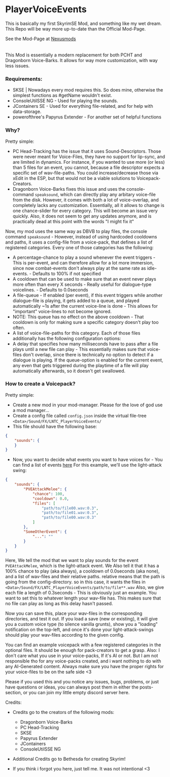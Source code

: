 # PlayerVoiceEvents

This is basically my first SkyrimSE Mod, and something like my wet dream.
This Repo will be way more up-to-date than the Official Mod-Page.

See the Mod-Page at [Nexusmods](https://www.nexusmods.com/skyrimspecialedition/mods/143616)
<br>
<br>
<br>
This Mod is essentially a modern replacement for both PCHT and Dragonborn Voice-Barks. It allows for way more customization, with way less issues.

### Requirements:
- SKSE | Nowadays every mod requires this. So does mine, otherwise the simplest functions as #getName wouldn't exist.
- ConsoleUtilSSE NG - Used for playing the sounds.
- JContainers SE - Used for everything file-related, and for help with data-storage.
- powerofthree's Papyrus Extender - For another set of helpful functions

### Why?
Pretty simple:
- PC Head-Tracking has the issue that it uses Sound-Descriptors. Those were never meant for Voice-Files, they have no support for lip-sync, and are limited in dynamics. For instance, if you wanted to use more (or less) than 5 files for an event, you cannot, because a file descriptor expects a specific set of wav-file-paths. You could increase/decrease those via xEdit in the ESP, but that would not be a viable solutions to Voicepack-Creators.
- Dragonborn Voice-Barks fixes this issue and uses the console-command `speaksound`, which can directly play any arbitary voice-file from the disk.
However, it comes with both a lot of voice-overlap, and completely lacks any customization. Essentially, all it allows to change is one chance-slider for every category. This will become an issue very quickly.
Also, it does not seem to get any updates anymore, and is practically dead at this point with the words "I might fix it"

Now, my mod uses the same way as DBVB to play files, the console command `speaksound` - However, instead of using hardcoded cooldowns and paths, it uses a config-file from a voice-pack, that defines a list of registered categories.
Every one of those categories has the following:
- A percentage-chance to play a sound whenever the event triggers - This is per-event, and can therefore allow for a lot more immersion, since now combat-events don't always play at the same rate as idle-events. - Defaults to 100% if not specified
- A cooldown that can be used to make sure that an event never plays more often than every X seconds - Really useful for dialogue-type voicelines. - Defaults to 0.0seconds
- A file-queue - If enabled (per event), if this event triggers while another dialogue-file is playing, it gets added to a queue, and played automatically ~1s after the current voice-line is done - This allows for "important" voice-lines to not become ignored.
- NOTE: This queue has no effect on the above cooldown - That cooldown is only for making sure a specific category doesn't play too often.
- A list of voice-file-paths for this category. Each of those files additionally has the following configuration options:
- A delay that specifies how many milliseconds have to pass after a file plays until a new file can play - This essentially makes sure that voice-files don't overlap, since there is technically no option to detect if a dialogue is playing. If the queue-option is enabled for the current event, any even that gets triggered during the playtime of a file will play automatically afterwards, so it doesn't get swallowed.


### How to create a Voicepack?
Pretty simple:
- Create a new mod in your mod-manager. Please for the love of god use a mod manager...
- Create a config file called `config.json` inside the virtual file-tree `<Data>/Sound/FX/LNTC_PlayerVoiceEvents/`
- This file should have the following base:
```json
{
    "sounds": {
    }
}
```
- Now, you want to decide what events you want to have voices for - You can find a list of events [here](./Event_List.jsonc) For this example, we'll use the light-attack swing:
```json
{
    "sounds": {
        "PVEAttackMelee": {
            "chance": 100,
            "cooldown": 0.0,
            "files": [
                "path/to/file00.wav:0.3",
                "path/to/file01.wav:0.3",
                "path/to/file00.wav:0.3"
            ]
        },
        "SomeOtherEvent": {
            "...": ""
        }
    }
}
```

Here, We tell the mod that we want to play sounds for the event `PVEAttackMelee`, which is the light-attack event.
We Also tell it that it has a 100% chance to play (aka always), a cooldown of 0.0seconds (aka none), and a list of wav-files and their relative paths. relative means that the path is going from the config-directory. so in this case, it wants the files in `<Data>/Sound/FX/LNTC_PlayerVoiceEvents/path/to/file**.wav`
Also, we give each file a length of 0.3seconds - This is obviously just an example. You want to set this to whatever length your wav-file has. This makes sure that no file can play as long as this delay hasn't passed.

Now you can save this, place your wav-files in the corresponding directories, and test it out. If you load a save (new or existing), it will give you a custom voice type (to silence vanilla grunts), show you a "loading" notification on the top-left, and once it's done your light-attack-swings should play your wav-files according to the given config.

You can find an example voicepack with a few registered categories in the optional files. It should be enough for pack-creators to get a grasp.
Also: I don't care what you use in your voice-packs, If it's AI or not. But I am not responsible tho for any voice-packs created, and i want nothing to do with any AI-Generated content. Always make sure you have the proper rights for your voice-files to be on the safe side <3

Please if you used this and you notice any issues, bugs, problems, or just have questions or ideas, you can always post them in either the posts-section, or you can join my little empty discord server here.

Credits:
- Credits go to the creators of the following mods:
    - Dragonborn Voice-Barks
    - PC Head-Tracking
    - SKSE
    - Papyrus Extender
    - JContainers
    - ConsoleUtilSSE NG
- Additional Credits go to Bethesda for creating Skyrim!

- If you think i forgot you here, just tell me. It was not intentional <3
